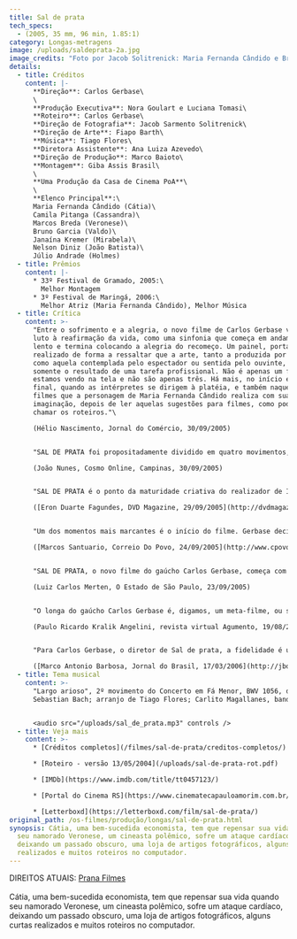 ```yaml
---
title: Sal de prata
tech_specs:
  - (2005, 35 mm, 96 min, 1.85:1)
category: Longas-metragens
image: /uploads/saldeprata-2a.jpg
image_credits: "Foto por Jacob Solitrenick: Maria Fernanda Cândido e Bruno Garcia"
details:
  - title: Créditos
    content: |-
      **Direção**: Carlos Gerbase\
      \
      **Produção Executiva**: Nora Goulart e Luciana Tomasi\
      **Roteiro**: Carlos Gerbase\
      **Direção de Fotografia**: Jacob Sarmento Solitrenick\
      **Direção de Arte**: Fiapo Barth\
      **Música**: Tiago Flores\
      **Diretora Assistente**: Ana Luiza Azevedo\
      **Direção de Produção**: Marco Baioto\
      **Montagem**: Giba Assis Brasil\
      \
      **Uma Produção da Casa de Cinema PoA**\
      \
      **Elenco Principal**:\
      Maria Fernanda Cândido (Cátia)\
      Camila Pitanga (Cassandra)\
      Marcos Breda (Veronese)\
      Bruno Garcia (Valdo)\
      Janaína Kremer (Mirabela)\
      Nelson Diniz (João Batista)\
      Júlio Andrade (Holmes)
  - title: Prêmios
    content: |-
      * 33º Festival de Gramado, 2005:\
        Melhor Montagem
      * 3º Festival de Maringá, 2006:\
        Melhor Atriz (Maria Fernanda Cândido), Melhor Música
  - title: Crítica
    content: >-
      "Entre o sofrimento e a alegria, o novo filme de Carlos Gerbase vai do
      luto à reafirmação da vida, como uma sinfonia que começa em andamento
      lento e termina colocando a alegria do recomeço. Um painel, portanto,
      realizado de forma a ressaltar que a arte, tanto a produzida por alguém
      como aquela contemplada pelo espectador ou sentida pelo ouvinte, não é
      somente o resultado de uma tarefa profissional. Não é apenas um filme que
      estamos vendo na tela e não são apenas três. Há mais, no início e no
      final, quando as intérpretes se dirigem à platéia, e também naqueles
      filmes que a personagem de Maria Fernanda Cândido realiza com sua
      imaginação, depois de ler aquelas sugestões para filmes, como poderíamos
      chamar os roteiros."\

      (Hélio Nascimento, Jornal do Comércio, 30/09/2005)


      "SAL DE PRATA foi propositadamente dividido em quatro movimentos, como uma sinfonia - o que permite colocar, como disse o próprio diretor, a trilha sonora como personagem. De fato, a trilha, baseada em peças românticas de compositores como Bach, Edward Grieg, Mendelsshon e Tchaikovsky, entre outros, é responsável por alguns dos bons momentos do filme, não só pela qualidade das músicas, mas pela maneira como está intimamente atrelada à história."\

      (João Nunes, Cosmo Online, Campinas, 30/09/2005)


      "SAL DE PRATA é o ponto da maturidade criativa do realizador de INVERNO (1983) e TOLERÂNCIA (2000). É cinematograficamente sua obra mais avançada; infelizmente caiu num tempo em que se prefere louvar a mediocridade e tachar qualquer invenção de pretensão: Gerbase sabe o cinema que quer fazer e o faz com uma naturalidade que escapa à miopia de alguns. É um belo filme no momento errado do cinema brasileiro. (...) A teia de filmes dentro do filme se mistura com as teias amorosas sem nenhum esforço narrativo, pois Gerbase domina seu ofício; apesar de falar da confusão das cabeças das pessoas, Gerbase em momento algum perde o fio de seu raciocínio estético, oferecendo ao espectador um espetáculo tão sinuoso quanto claro em seu descortinar de metáforas visuais."\

      ([Eron Duarte Fagundes, DVD Magazine, 29/09/2005](http://dvdmagazine.virgula.com.br/Fala_Eron/sal_de_prata.htm))


      "Um dos momentos mais marcantes é o início do filme. Gerbase decidiu impactar com uma cena que merece ser vista desde seu primeiro momento. Bem bolado, o momento cria uma cumplicidade com o espectador que vai além do discurso visual, que se mostra vigoroso, mas que também dá espaço para uma inteligente seqüência narrativa. Para isso contou com o talento, com a sensualidade e com a simpatia de Camila Pitanga."\

      ([Marcos Santuario, Correio Do Povo, 24/09/2005](http://www.cpovo.net/jornal/ftarde/n305/html/04o9amor.htm))


      "SAL DE PRATA, o novo filme do gaúcho Carlos Gerbase, começa com uma cena em que Camila Pitanga fala para a câmera, encara o espectador, a voz torna-se arfante, ela olha para baixo e geme. É sexo oral. Gerbase filmou um orgasmo usando só a sugestão. É um trabalho forte de Camila. (...) É um plano-seqüência desde logo antológico, de um efeito comparável - guardadas as diferenças de época - ao célebre nu frontal de Norma Bengell em Os Cafajestes, de Ruy Guerra."\

      (Luiz Carlos Merten, O Estado de São Paulo, 23/09/2005)


      "O longa do gaúcho Carlos Gerbase é, digamos, um meta-filme, ou seja, faz a linha do cinema que comenta o próprio fazer cinema. Por conta disso, a cena inicial de uma belíssima Camila Pitanga falando à câmera sobre o cinema em poses orgásticas é uma bom abre-alas do teor de SAL DE PRATA. Um dos grandes méritos de Gerbase é a direção de atores. Maria Fernanda Cândido está muito bem no papel da viúva que descobre roteiros perdidos no computador de um cineasta."\

      (Paulo Ricardo Kralik Angelini, revista virtual Agumento, 19/08/2005)


      "Para Carlos Gerbase, o diretor de Sal de prata, a fidelidade é um fetiche. Seu longa anterior, TOLERÂNCIA, abordava a questão explicitamente, centrado no contexto do matrimônio. Este filme (que teve o lançamento no Rio adiado várias vezes desde o fim do ano passado) retoma o debate e adiciona uma variante: discute-se não só a traição conjugal, mas também a fidelidade à arte do cinema."\

      ([Marco Antonio Barbosa, Jornal do Brasil, 17/03/2006](http://jbonline.terra.com.br/jb/papel/cadernos/programa/2006/03/16/jorcolama20060316002.html))
  - title: Tema musical
    content: >-
      "Largo arioso", 2º movimento do Concerto em Fá Menor, BWV 1056, de Johann
      Sebastian Bach; arranjo de Tiago Flores; Carlito Magallanes, bandoneon


      <audio src="/uploads/sal_de_prata.mp3" controls />
  - title: Veja mais
    content: >-
      * [Créditos completos](/filmes/sal-de-prata/creditos-completos/)

      * [Roteiro - versão 13/05/2004](/uploads/sal-de-prata-rot.pdf)

      * [IMDb](https://www.imdb.com/title/tt0457123/)

      * [Portal do Cinema RS](https://www.cinematecapauloamorim.com.br/portaldocinemagaucho/401/sal-de-prata)

      * [Letterboxd](https://letterboxd.com/film/sal-de-prata/)
original_path: /os-filmes/produção/longas/sal-de-prata.html
synopsis: Cátia, uma bem-sucedida economista, tem que repensar sua vida quando
  seu namorado Veronese, um cineasta polêmico, sofre um ataque cardíaco,
  deixando um passado obscuro, uma loja de artigos fotográficos, alguns curtas
  realizados e muitos roteiros no computador.
---
```

DIREITOS ATUAIS: [Prana Filmes](https://www.pranafilmes.com.br/)\
\
Cátia, uma bem-sucedida economista, tem que repensar sua vida quando seu namorado Veronese, um cineasta polêmico, sofre um ataque cardíaco, deixando um passado obscuro, uma loja de artigos fotográficos, alguns curtas realizados e muitos roteiros no computador.